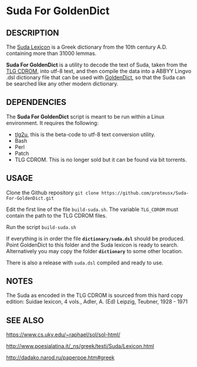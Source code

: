 # Suda For GoldenDict

## DESCRIPTION

The [Suda Lexicon](https://en.wikipedia.org/wiki/Suda) is a Greek dictionary from the
10th century A.D. containing more than 31000 lemmas.

**Suda For GoldenDict** is a utility to decode the text of Suda, taken from the [TLG
CDROM](http://stephanus.tlg.uci.edu/), into utf-8 text, and then compile the
data into a ABBYY Lingvo .dsl dictionary file that can be used with
[GoldenDict]( http://goldendict.org/), so that the Suda can be searched like any
other modern dictionary.

## DEPENDENCIES
The **Suda For GoldenDict** script is meant to be run within a Linux environment.
It requires the following:

* [tlg2u](https://github.com/proteusx/tlg2u), this is the beta-code to utf-8 text conversion
    utility.
* Bash
* Perl
* Patch
* TLG CDROM. This is no longer sold but it can be found via bit torrents.


## USAGE

Clone the Github repository `git clone https://github.com/proteusx/Suda-For-GoldenDict.git`

Edit the first line of the file `build-suda.sh`. The variable `TLG_CDROM` must
contain the path to the TLG CDROM files.

Run the script `build-suda.sh`

If everything is in order the file **`dictionary/suda.dsl`** should be produced.  Point
GoldenDict to this folder and the Suda lexicon is ready to search.  Alternatively you may
copy the folder **`dictionary`** to some other location.

There is also a release with `suda.dsl` compiled and ready to use.

## NOTES
The Suda as encoded in the TLG CDROM is sourced from this hard copy edition:
Suidae lexicon, 4 vols., Adler, A. (Ed) Leipzig, Teubner, 1928 - 1971

## SEE ALSO

<https://www.cs.uky.edu/~raphael/sol/sol-html/>

<http://www.poesialatina.it/_ns/greek/testi/Suda/Lexicon.html>

<http://dadako.narod.ru/paperpoe.htm#greek>

<!-- vim: set tw=80 spell fo=tq: -->
